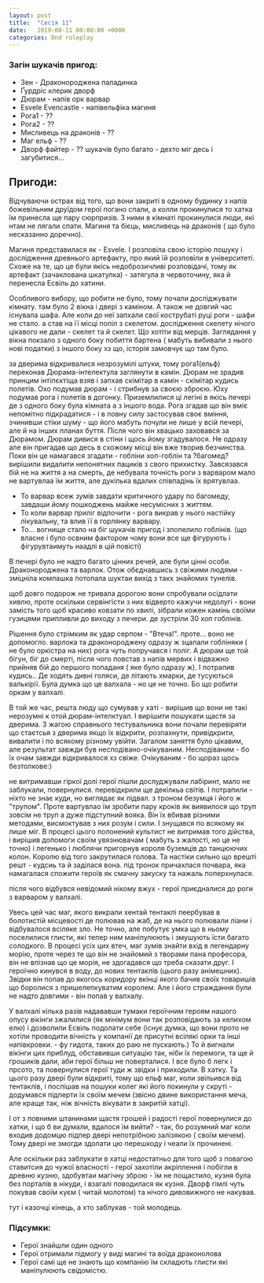 ```yaml
---
layout: post
title:  "Сесія 11"
date:   2019-08-11 00:00:00 +0000
categories: Dnd roleplay
---
```

### Загін шукачів пригод:
* Зен - Драконороджена паладинка
* Ґурдріс клерик дворф
* Дюрам - напів орк варвар
* Esvele Evencastle - напівельфіка магиня
* Рога1 - ??
* Рога2  - ??
* Мисливець на драконів  - ??
* Маг ельф  - ??
* Дворф файтер  - ??
шукачів було багато - дехто міг десь і загубитися...

## Пригоди:
Відчуваючи острах від того, що вони закриті в одному будинку з напів божевільним друїдом герої погано спали, а колли прокинулися то хатка їм принесла ще пару сюрпризів. З ними в кімнаті прокинулися люди, які нтам не лягали спати. Магиня та бієць, мисливець на драконів ( що було несказанно доречно).

Магиня представилася як - Esvele. І розповіла свою історію пошуку і дослідження древнього артефакту, про який їй розповіли в університеті. Схоже на те, що це були якісь недоброзичливі розповідачі, тому як артефакт (зачаклована шкатулка) - затягула в червоточину, яка й перенесла Есвіль до хатини.

Особливого вибору, що робити не було, тому почали досліджувати кімнату. там було 2 вікна і двері з каміном. А також не довгий час існувала шафа.
Але коли до неї запхали свої кострубаті руці роги - шафи не стало. а став на її місці попіл з скелетом. дослідження скелету нічого цікавого не дали - скелет та й скелет. Що хотіти від мерців. Заглядання у вікна покзало з одного боку побиття бартена ( мабуть вибивали з нього нові податки) з іншого боку хз що, історія замовчує що там було.

за дверима відкривалися незрозумілі штуки, тому рога1(ельф) переконав Дюрама-інтелектула заглянути в камін. Дюрам не зрадив принцим інтілєктіща взяв і запхав скімітар в камін - скімітар кудись полетів.
Охо подумав дюрам - і стрибнув за своєю зброєю.
Юху подумав рога і полетів в догонку.
Приземлилися ці легіні в якісь печері де з одного боку була кімната а з іншого вода.
Рога згадав що він вміє непомітно підкрадатися - і в повну силу застосував своє вміння, зчинивши стіки шуму - що його мабуть почули не лише у всій печері, але й на інших планах буття. Після чого він хвацько заховався за Дюрамом.
Дюрам дивися в стіни і щось йому згадувалося. Не одразу але він пригадав що десь в схожому місці він вже творив безчинства. Поки він це намагався згадати  - гобліни хоп-гоблін та ?багомед? вирішили видалити непонятних пациків з свого прихистку.
Завсязався бій не на життя а на смерть, де небувала точність роги з варваром мало не вартувлаа їм життя, але дукілька вдалих співпадінь їх врятувлаа.
* То варвар всеж зумів завдати критичного удару по багомеду, завдаши йому пошкоджень майже несумісних з життям. 
* То коли варвар приліг відпочити - рога викрав у нього настійку лікувальну, та влив її в горлянку варвару.
* То... вогнище стало на біг шукачів пригод і зпопелило гоблінів. (що власне і було освним фактором чому вони все ще фігурують і фігурувтаимуть наадлі в цій повісті)

В печері було не надто багато цінних речей, але були цінні особи.
Драконороджена та варлок.
Отож обєднавшись з свіжими людями - зміцніла компашка потопала шуктаи вихід з такх знайомих тунелів.

щоб довго подорож не тривала дорогою вони спробували осідлати хивлю, проте оскільки сервінгісти з них відверто кажучи недолугі - вони замість того щоб красиво ковзати по хвилі, зібрали кожен камінь своїми гузицями припливли до виходу з печери. де зустріли 30 хоп гоблінів.

Рішення було стрімким як удар серпом - "Втеча!". проте... воно не допомогло. варлока та драконороджену одразу ж зцапали гобліняки ( не було оркістра на них) рога чуть попручався і поліг. А дюрам ще той бігун, біг до смерті, після чого повстав з напів мервих і відважно прийняв бій до першого попаданя ( яке було одразу ж). І потрапив кудись.. Де ходять дивні голяси, де літають хмарки, де тусуються валькірії. Була думка що це валхала - но це не точно. Бо що робити оркам у валхалі.

В той же час, решта люду що сумував у хаті - вирішив що вони не такі нерозумні к отой дюрам-інтелктуал. І вирішити пошукати щастя за дверима. З жагою справнього тестувальника вони почали перевіряти що стаєтсья з дверима якщо їх відкрити, розпахнути, привідкрити, вивалити і по всякому різному увійти. Загалом заняття було цікавим, але результат завжди був несподівано-очікуваним. Несподіваним - бо їх очам завжди відкривалося хз свіже. Очікуваним - бо щораз щось безтолкове:)

не витримавши гіркої долі герої пішли дослуджували лабіринт, мало не заблукали, повернулися. перевідкрили ще декілкьа світів. І потрапили - ніхто не знає куди, но виглядає як підвал. з троном безумця і його ж "трупом". Проте вартувлао їм зробити пару кроків як виявилося що труп зовсім не труп а дуже підступний вояка. Він їх вбивав різними методами, висмоктував з них розум і сили. І знущався по всякому як лише міг. В процесі цього полонений культист не витримав того дійства, і вирішив допомоги своїм увязнювачам ( мабуть з жалості, но це не точно) і легенько і люблячи пригорнув короля буземців до танцюючих колон. Королю від того закрутилася голова. Та настіки сильно що врешті решт - кудсиь та й заділася вона.
під тронок причахлася почвара, яка намагалася спожити героїв як смачну закуску  та нажаль поперхнулася.

після чого відбувся невідомий нікому вжух - герої приєдналися до роги з варваром у валхалі.

Увесь цей час маг, якого викрали хентай тентаклі пеербував в болотистій місцевості де полював на жаб, де на нього полювали ліани і відбувалося всіляке зло.
Не точно, але побутує умка що в ньому поселилися глисти, які тепер ним маніпулюють і змушують їсти багато солодкого. В процесі усіх цих втеч, маг зумів знайти вхід в легендарну морію, проте через те що він не знайомий з творами пана професора, він не впізнав що це морія, не здогадався що треба сказати друг. І героїчно кинувся в воду, до нових тентаклів (цього разу анімешних). Звідки він попав до якогось коридору вкінці якого бачив своїх товаришів що боролися з пришелепкуватим королем. Але і його страждання були не надто довгими - він попав у валхалу.

У валхалі кілька разів надававши тумаки героїчним героям нашого опусу вікінги зжалилися (як мінімум вони так розповідають за келихом елю) і дозволили Есвіль подолати себе (існує думка, що вони прото не хотіли проводити вічність у компанії де присутні всілякі орки та інші напівкровки. - фу гидота, таких до раю не пускають.) То й вигнали вікінги цих приблуд, обставивши ситуацію так, ніби їх перемоги, та ще й грошиків дали, аби герої більш не поверталися. І все було б легк і прсото, та повернулися герої туди ж звідки і приходили. В хатку. Та цього разу двері були відкриті, тому що ельф маг, коли звільився від тентаклів, і поспішав на пошуки колег які його покинули у скруті - додумався підперти їх своїм мечем (звісно двине використання меча, але краще так, ніж вічність вікувати в закритій хатці).

І от з повними штанинами щастя грошей і радості герої повернулися до хатки, і що б ви думали, вдалося їм вийти? - так, бо розумний маг коли входив додомцю підпер двері непотрібною залізякою ( своїм мечем). Тому двері не змогди здолати цю перешкоду і чеали їх прочинені.

Але оскільки раз заблукати в хатці недостатньо для того щоб з повагою ставитсия до чужої власності - герої захотіли акріплення і побігли в древню кузню, здобувтаи магічну зброю - їм не пощастило, кузня була без порталів в нікуди, і взагалі поводилася як кузня. Дворф гімлі чуть покував своїм куєм ( читай молотом) та нічого дивовижного не накував.

тут і казочці кінець, а хто заблукав - той молодець.


### Підсумки: 
* Герої знайшли один одного
* Герої отримали підмогу у виді магині та воїда драконолова
* Герої самі ще не знають що компанію їм складють глисти які маніпулюють свідомістю.